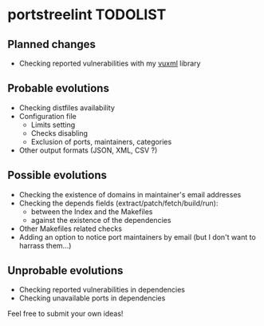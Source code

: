 # portstreelint TODOLIST

## Planned changes
* Checking reported vulnerabilities with my [vuxml](https://github.com/HubTou/vuxml) library

## Probable evolutions
* Checking distfiles availability
* Configuration file
  * Limits setting
  * Checks disabling
  * Exclusion of ports, maintainers, categories
* Other output formats (JSON, XML, CSV ?)

## Possible evolutions
* Checking the existence of domains in maintainer's email addresses
* Checking the depends fields (extract/patch/fetch/build/run):
  * between the Index and the Makefiles
  * against the existence of the dependencies
* Other Makefiles related checks
* Adding an option to notice port maintainers by email (but I don't want to harrass them...)

## Unprobable evolutions
* Checking reported vulnerabilities in dependencies
* Checking unavailable ports in dependencies

Feel free to submit your own ideas!
